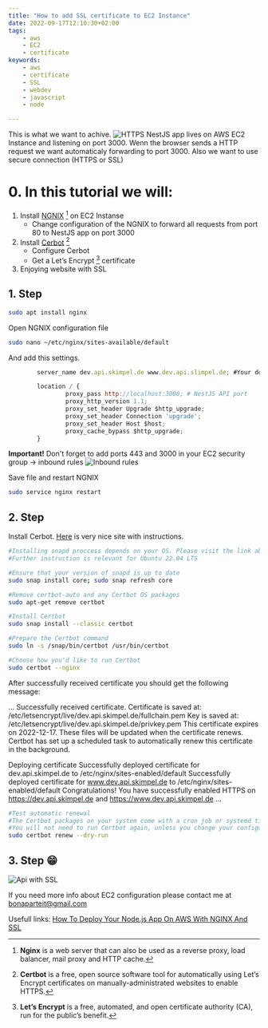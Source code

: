 ```yaml
---
title: "How to add SSL certificate to EC2 Instance"
date: 2022-09-17T12:10:30+02:00
tags:
    - aws
    - EC2
    - certificate
keywords:
    - aws
    - certificate
    - SSL
    - webdev
    - javascript
    - node

---
```


This is what we want to achive.
![HTTPS](/HTTPS.svg)
NestJS app lives on AWS EC2 Instance and listening on port 3000.
Wenn the browser sends a HTTP request we want automaticaly forwarding to port 3000.
Also we want to use secure connection (HTTPS or SSL) 


# 0. In this tutorial we will:
1. Install [NGNIX](https://www.nginx.com/) [^1] on EC2 Instanse
   - Change configuration of the NGNIX to forward all requests from port 80 to NestJS app on port 3000
2. Install [Cerbot](https://certbot.eff.org) [^2]
   - Configure Cerbot  
   - Get a Let’s Encrypt [^3] certificate
3. Enjoying website with SSL 

[^1]: **Nginx** is a web server that can also be used as a reverse proxy, load balancer, mail proxy and HTTP cache.
[^2]: **Certbot** is a free, open source software tool for automatically using Let’s Encrypt certificates on manually-administrated websites to enable HTTPS.
[^3]: **Let’s Encrypt** is a free, automated, and open certificate authority (CA), run for the public’s benefit. 



## 1. Step
```sh 
sudo apt install nginx
```
Open NGNIX configuration file
```sh
sudo nano ~/etc/nginx/sites-available/default
```

And add this settings. 

```js
        server_name dev.api.skimpel.de www.dev.api.slimpel.de; #Your domain name

        location / {
                proxy_pass http://localhost:3000; # NestJS API port
                proxy_http_version 1.1;
                proxy_set_header Upgrade $http_upgrade;
                proxy_set_header Connection 'upgrade';
                proxy_set_header Host $host;
                proxy_cache_bypass $http_upgrade;
        }
```

**Important!** Don't forget to add ports 443 and 3000 in your EC2 security group -> inbound rules
![Inbound rules](/inbound_rules.png)

Save file and restart NGNIX
```sh
sudo service nginx restart
```



## 2. Step 
Install Cerbot. [Here](https://snapcraft.io/docs/installing-snapd) is very nice site with instructions.

```sh
#Installing snapd proccess depends on your OS. Please visit the link above.
#Further instruction is relevant for Ubuntu 22.04 LTS

#Ensure that your version of snapd is up to date 
sudo snap install core; sudo snap refresh core

#Remove certbot-auto and any Certbot OS packages 
sudo apt-get remove certbot

#Install Certbot 
sudo snap install --classic certbot

#Prepare the Certbot command
sudo ln -s /snap/bin/certbot /usr/bin/certbot

#Choose how you'd like to run Certbot
sudo certbot --nginx 

```

After successfully received certificate you should get the following message:

...
Successfully received certificate.
Certificate is saved at: /etc/letsencrypt/live/dev.api.skimpel.de/fullchain.pem
Key is saved at:         /etc/letsencrypt/live/dev.api.skimpel.de/privkey.pem
This certificate expires on 2022-12-17.
These files will be updated when the certificate renews.
Certbot has set up a scheduled task to automatically renew this certificate in the background.

Deploying certificate
Successfully deployed certificate for dev.api.skimpel.de to /etc/nginx/sites-enabled/default
Successfully deployed certificate for www.dev.api.skimpel.de to /etc/nginx/sites-enabled/default
Congratulations! You have successfully enabled HTTPS on https://dev.api.skimpel.de and https://www.dev.api.skimpel.de
...


```sh
#Test automatic renewal
#The Certbot packages on your system come with a cron job or systemd timer that will renew your certificates automatically before they expire. 
#You will not need to run Certbot again, unless you change your configuration. You can test automatic renewal for your certificates by running this command:
sudo certbot renew --dry-run

```

## 3. Step 😁

![Api with SSL](/api_with_ssl.png)


If you need more info about EC2 configuration please contact me at bonaparteit@gmail.com

Usefull links:
[How To Deploy Your Node.js App On AWS With NGINX And SSL](https://dev.to/shadid12/how-to-deploy-your-node-js-app-on-aws-with-nginx-and-ssl-3p5l)

